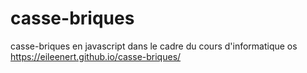 # casse-briques
 casse-briques en javascript dans le cadre du cours d'informatique os
<br>
 https://eileenert.github.io/casse-briques/
